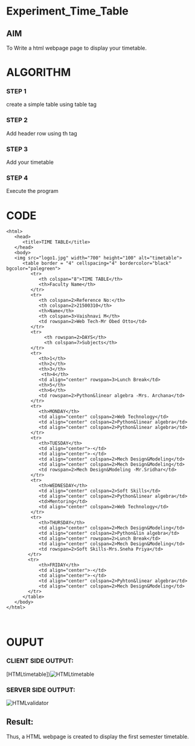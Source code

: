 # Experiment_Time_Table
## AIM
To Write a html webpage page to display your timetable.
# ALGORITHM
### STEP 1
create a simple table using table tag
### STEP 2
Add header row using th tag
### STEP 3
Add your timetable
### STEP 4
Execute the program
# CODE
~~~<!DOCTYPE html>
<html>
   <head>
      <title>TIME TABLE</title>
   </head>
   <body>
   <img src="logo1.jpg" width="700" height="100" alt="timetable">
      <table border = "4" cellspacing="4" bordercolor="black" bgcolor="palegreen">
         <tr>
            <th colspan="8">TIME TABLE</th>
            <th>Faculty Name</th>
         </tr>
         <tr>
            <th colspan=2>Reference No:</th>
            <th colspan=2>21500310</th>
            <th>Name</th>
            <th colspan=3>Vaishnavi M</th>
            <td rowspan=2>Web Tech-Mr Obed Otto</td>
         </tr>
         <tr>
              <th rowspan=2>DAYS</th>
              <th colspan=7>Subjects</th>
         </tr>
         <tr>
            <th>1</th>
            <th>2</th>
            <th>3</th>
             <th>4</th>
            <td align="center" rowspan=3>Lunch Break</td>
            <th>5</th>
            <th>6</th>
            <td rowspan=2>Python&linear algebra -Mrs. Archana</td>
         </tr>
         <tr>
            <th>MONDAY</th>
            <td align="center" colspan=2>Web Technology</td>
            <td align="center" colspan=2>Python&linear algebra</td>
            <td align="center" colspan=2>Python&linear algebra</td>
         </tr>
         <tr>
            <th>TUESDAY</th>
            <td align="center">-</td>
            <td align="center">-</td>
            <td align="center" colspan=2>Mech Design&Modeling</td>
            <td align="center" colspan=2>Mech Design&Modeling</td>
            <td rowspan=2>Mech Design&Modeling -Mr.Sridhar</td>
         </tr>
         <tr>
            <th>WEDNESDAY</th>
            <td align="center" colspan=2>Soft Skills</td>
            <td align="center" colspan=2>Python&linear algebra</td>
            <td>Mentoring</td>
            <td align="center" colspan=2>Web Technology</td>
         </tr>
         <tr>
            <th>THURSDAY</th>
            <td align="center" colspan=2>Mech Design&Modeling</td>
            <td align="center" colspan=2>Python&lin algebra</td>
            <td align="center" rowspan=2>Lunch Break</td>
            <td align="center" colspan=2>Mech Design&Modeling</td>
            <td rowspan=2>Soft Skills-Mrs.Sneha Priya</td>
        </tr>
        <tr>
            <th>FRIDAY</th>
            <td align="center">-</td>
            <td align="center">-</td>
            <td align="center" colspan=2>Pyhton&linear algebra</td>
            <td align="center" colspan=2>Mech Design&Modeling</td>
        </tr>
      </table>
   </body>
</html>



~~~
# OUPUT
### CLIENT SIDE OUTPUT:
[HTMLtimetable])![HTMLtimetable](https://user-images.githubusercontent.com/94169913/144074481-5eef2362-aecf-4496-9e3f-9545ec49f905.png)

### SERVER SIDE OUTPUT:
![HTMLvalidator](https://user-images.githubusercontent.com/94169913/154791964-df577c6a-611f-4976-a9de-f0786b29da76.png)

## Result:
Thus, a HTML webpage is created to display the first semester timetable.

